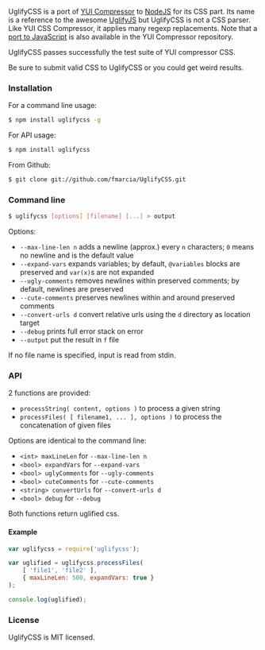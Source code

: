 UglifyCSS is a port of [YUI Compressor](https://github.com/yui/yuicompressor) to [NodeJS](http://nodejs.org) for its CSS part. Its name is a reference to the awesome [UglifyJS](https://github.com/mishoo/UglifyJS) but UglifyCSS is not a CSS parser. Like YUI CSS Compressor, it applies many regexp replacements. Note that a [port to JavaScript](https://github.com/yui/ycssmin) is also available in the YUI Compressor repository.

UglifyCSS passes successfully the test suite of YUI compressor CSS.

Be sure to submit valid CSS to UglifyCSS or you could get weird results.

### Installation

For a command line usage:
```sh
$ npm install uglifycss -g
```

For API usage:
```sh
$ npm install uglifycss
```

From Github:
```sh
$ git clone git://github.com/fmarcia/UglifyCSS.git
```

### Command line

```sh
$ uglifycss [options] [filename] [...] > output
```

Options:

* `--max-line-len n` adds a newline (approx.) every `n` characters; `0` means no newline and is the default value
* `--expand-vars` expands variables; by default, `@variables` blocks are preserved and `var(x)`s are not expanded
* `--ugly-comments` removes newlines within preserved comments; by default, newlines are preserved
* `--cute-comments` preserves newlines within and around preserved comments
* `--convert-urls d` convert relative urls using the `d` directory as location target
* `--debug` prints full error stack on error
* `--output` put the result in `f` file

If no file name is specified, input is read from stdin.

### API

2 functions are provided:

* `processString( content, options )` to process a given string
* `processFiles( [ filename1, ... ], options )` to process the concatenation of given files

Options are identical to the command line:
* `<int> maxLineLen` for `--max-line-len n`
* `<bool> expandVars` for `--expand-vars`
* `<bool> uglyComments` for `--ugly-comments`
* `<bool> cuteComments` for `--cute-comments`
* `<string> convertUrls` for `--convert-urls d`
* `<bool> debug` for `--debug`

Both functions return uglified css.

#### Example

```js
var uglifycss = require('uglifycss');

var uglified = uglifycss.processFiles(
    [ 'file1', 'file2' ],
    { maxLineLen: 500, expandVars: true }
);

console.log(uglified);
```

### License

UglifyCSS is MIT licensed.


